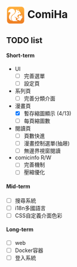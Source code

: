 <h1 align="left">
  <img src="/build/appicon.png?raw=true" width="50" height="50" style="vertical-align: middle;" />
  ComiHa
</h1>

## TODO list

#### Short-term
- UI
  - [ ] 完善選單
  - [ ] 設定頁
- 系列頁
  - [ ] 完善分類介面
- 漫畫頁
  - [X] 暫存縮圖顯示 (4/13)
  - [ ] 每頁縮圖數
- 閱讀頁
  - [ ] 頁數快進
  - [ ] 漫畫控制選單(抽屜)
  - [ ] 無邊界視窗閱讀
- comicinfo R/W
  - [ ] 完善機制
  - [ ] 壓縮優化

#### Mid-term
- [ ] 搜尋系統
- [ ] i18n多國語言
- [ ] CSS自定義介面色彩

#### Long-term
- [ ] web
- [ ] Docker容器
- [ ] 登入系統
